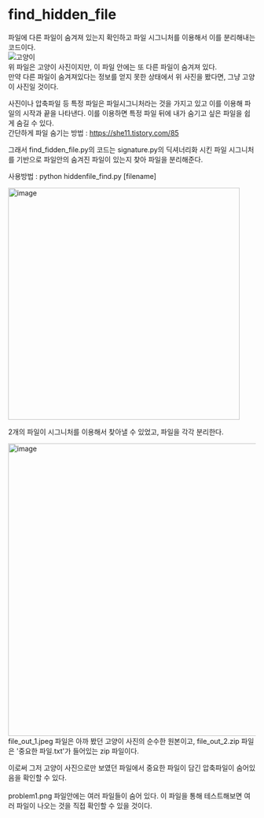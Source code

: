 # find_hidden_file
파일에 다른 파일이 숨겨져 있는지 확인하고 파일 시그니처를 이용해서 이를 분리해내는 코드이다.
<br>
![고양이](https://user-images.githubusercontent.com/85146195/157223767-74421fdc-fd91-464b-9c15-6c8bf2391956.jpg)<br>
위 파일은 고양이 사진이지만, 이 파일 안에는 또 다른 파일이 숨겨져 있다.<br>
만약 다른 파일이 숨겨져있다는 정보를 얻지 못한 상태에서 위 사진을 봤다면, 그냥 고양이 사진일 것이다. 

사진이나 압축파일 등 특정 파일은 파일시그니처라는 것을 가지고 있고 이를 이용해 파일의 시작과 끝을 나타낸다. 이를 이용하면 특정 파일 뒤에 내가 숨기고 싶은 파일을 쉽게 숨길 수 있다.<br>
간단하게 파일 숨기는 방법 : https://she11.tistory.com/85 <br>

그래서 find_fidden_file.py의 코드는 signature.py의 딕셔너리화 시킨 파일 시그니처를 기반으로 파일안의 숨겨진 파일이 있는지 찾아 파일을 분리해준다.<br>

사용방법 : python hiddenfile_find.py [filename]

<img width="471" alt="image" src="https://user-images.githubusercontent.com/85146195/157225177-bfa0a412-92fe-4354-99db-e99fcc979547.png">

2개의 파일이 시그니처를 이용해서 찾아낼 수 있었고, 파일을 각각 분리한다. 

<img width="594" alt="image" src="https://user-images.githubusercontent.com/85146195/157225980-0f15e916-9b25-489b-8b00-db85665396f6.png">
file_out_1.jpeg 파일은 아까 봤던 고양이 사진의 순수한 원본이고, file_out_2.zip 파일은 '중요한 파일.txt'가 들어있는 zip 파일이다.

이로써 그저 고양이 사진으로만 보였던 파일에서 중요한 파일이 담긴 압축파일이 숨어있음을 확인할 수 있다.
<br><br>
problem1.png 파일안에는 여러 파일들이 숨어 있다. 이 파일을 통해 테스트해보면 여러 파일이 나오는 것을 직접 확인할 수 있을 것이다.
